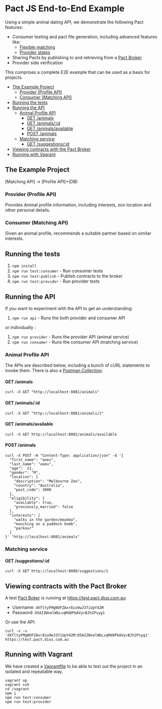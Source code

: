 # Pact JS End-to-End Example

Using a simple animal dating API, we demonstrate the following Pact features:

* Consumer testing and pact file generation, including advanced features like:
    * [Flexible matching](https://docs.pact.io/documentation/javascript/flexible_matching.html)
    * [Provider states](https://docs.pact.io/documentation/provider_states.html)
* Sharing Pacts by publishing to and retrieving from a [Pact Broker](https://github.com/bethesque/pact_broker)
* Provider side verification

This comprises a complete E2E example that can be used as a basis for projects.

<!-- TOC depthFrom:2 depthTo:6 withLinks:1 updateOnSave:1 orderedList:0 -->

- [The Example Project](#the-example-project)
	- [Provider (Profile API)](#provider-profile-api)
	- [Consumer (Matching API)](#consumer-matching-api)
- [Running the tests](#running-the-tests)
- [Running the API](#running-the-api)
	- [Animal Profile API](#animal-profile-api)
		- [GET /animals](#get-animals)
		- [GET /animals/:id](#get-animalsid)
		- [GET /animals/available](#get-animalsavailable)
		- [POST /animals](#post-animals)
	- [Matching service](#matching-service)
		- [GET /suggestions/:id](#get-suggestionsid)
- [Viewing contracts with the Pact Broker](#viewing-contracts-with-the-pact-broker)
- [Running with Vagrant](#running-with-vagrant)

<!-- /TOC -->

## The Example Project

[Matching API] -> [Profile API]+\(DB\)

### Provider (Profile API)

Provides Animal profile information, including interests, zoo location and other personal details.

### Consumer (Matching API)

Given an animal profile, recommends a suitable partner based on similar interests.

## Running the tests

1. `npm install`
1. `npm run test:consumer` - Run consumer tests
1. `npm run test:publish` - Publish contracts to the broker
1. `npm run test:provider` - Run provider tests

## Running the API

If you want to experiment with the API to get an understanding:

1. `npm run api` - Runs the both provider and consumer API

or individually :

1. `npm run provider` - Runs the provider API (animal service)
1. `npm run consumer` - Runs the consumer API (matching service)

### Animal Profile API

The APIs are described below, including a bunch of cURL statements to invoke them.
There is also a [Postman Collection](https://raw.githubusercontent.com/pact-foundation/pact-js/master/examples/e2e/pact-js-e2e.postman_collection).

#### GET /animals

```
curl -X GET "http://localhost:8081/animals"
```

#### GET /animals/:id

```
curl -X GET "http://localhost:8081/animals/1"
```

#### GET /animals/available

```
curl -X GET http://localhost:8081/animals/available
```

#### POST /animals

```
curl -X POST -H "Content-Type: application/json" -d '{
  "first_name": "aoeu",
  "last_name": "aoeu",
  "age":  21,
  "gender": "M",
  "location": {
    "description": "Melbourne Zoo",
    "country": "Australia",
    "post_code": 3000
  },
  "eligibility": {
    "available": true,
    "previously_married": false
  },
  "interests": [
    "walks in the garden/meadow",
    "munching on a paddock bomb",
    "parkour"
  ]
}' "http://localhost:8081/animals"
```

### Matching service
#### GET /suggestions/:id

```
curl -X GET http://localhost:8080/suggestions/1
```

## Viewing contracts with the Pact Broker

A test [Pact Boker](https://github.com/bethesque/pact_broker) is running at https://test.pact.dius.com.au:

* Username: `dXfltyFMgNOFZAxr8io9wJ37iUpY42M`
* Password: `O5AIZWxelWbLvqMd8PkAVycBJh2Psyg1`

Or use the API:

```
curl -v -u 'dXfltyFMgNOFZAxr8io9wJ37iUpY42M:O5AIZWxelWbLvqMd8PkAVycBJh2Psyg1' https://test.pact.dius.com.au
```

## Running with Vagrant

We have created a [Vagrantfile](Vagrantfile) to be able to test out the project
in an isolated and repeatable way.

```
vagrant up
vagrant ssh
cd /vagrant
npm i
npm run test:consumer
npm run test:provider
```
